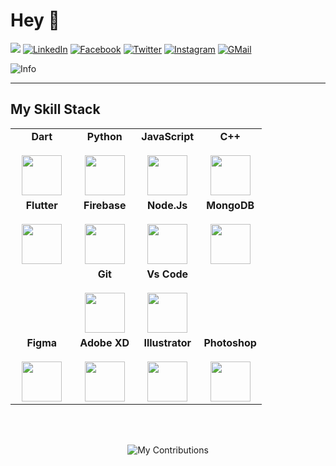 # Hey :pray:

[![](https://img.shields.io/github/followers/vanshg395?style=social)](https://github.com/login?return_to=%2Fvanshg395)
[![LinkedIn](https://img.shields.io/badge/LinkedIn-connect-0e76a8.svg?logo=linkedin&logoColor=white)](https://www.linkedin.com/in/vanshg395/)
[![Facebook](https://img.shields.io/badge/Facebook-add-blue.svg?logo=facebook&logoColor=white)](https://www.facebook.com/vanshg395)
[![Twitter](https://img.shields.io/badge/Twitter-follow-00acee.svg?logo=twitter&logoColor=white)](https://twitter.com/vanshg395)
[![Instagram](https://img.shields.io/badge/Instagram-follow-purple.svg?logo=instagram&logoColor=white)](https://www.instagram.com/onesh.goel/)
[![GMail](https://img.shields.io/badge/GMail-contact-D44638.svg?logo=gmail&logoColor=white)](mailto:vanshg395@gmail.com)

![Info](https://i.ibb.co/JscCDfz/carbon.png)

---

## My Skill Stack

<table>
  <tbody>
    <tr valign="top">
      <td width="25%" align="center">
	      <span><strong>Dart</strong></span><br><br>
        <img height="64px" src="https://cdn.svgporn.com/logos/dart.svg">
      </td>
      <td width="25%" align="center">
        <span><strong>Python</strong></span><br><br>
        <img height="64px" src="https://cdn.svgporn.com/logos/python.svg">
      </td>
      <td width="25%" align="center">
        <span><strong>JavaScript</strong></span><br><br>
        <img height="64px" src="https://cdn.svgporn.com/logos/javascript.svg">
      </td>
      <td width="25%" align="center">
        <span><strong>C++</strong></span><br><br>
        <img height="64px" src="https://cdn.svgporn.com/logos/c-plusplus.svg">
      </td>
      <!-- <td width="25%" align="center">
        <span><strong>Deno</strong></span><br><br><br>
        <img height="64px" src="https://github.com/denolib/high-res-deno-logo/blob/master/deno_hr_circle.png">
      </td> -->
    </tr>
    <tr valign="top">
      <!-- <td width="25%" align="center">
        <span><strong>GraphQL</strong></span><br><br>
        <img height="64px" src="https://cdn.svgporn.com/logos/graphql.svg">
      </td> -->
      <td width="25%" align="center">
	      <span><strong>Flutter</strong></span><br><br>
        <img height="64px" src="https://cdn.svgporn.com/logos/flutter.svg">
      </td>
      <td width="25%" align="center">
        <span><strong>Firebase</strong></span><br><br>
        <img height="64px" src="https://cdn.svgporn.com/logos/firebase.svg">
      </td>
      <td width="25%" align="center">
        <span><strong>Node.Js</strong></span><br><br>
        <img height="64px" src="https://cdn.svgporn.com/logos/nodejs.svg">
      </td>
      <td width="25%" align="center">
        <span><strong>MongoDB</strong></span><br><br>
        <img height="64px" src="https://cdn.svgporn.com/logos/mongodb.svg">
      </td>
    </tr>
    <tr valign="top">
      <td width="25%" align="center" style="border: 0">
      </td>
      <td width="25%" align="center">
        <span><strong>Git</strong></span><br><br>
        <img height="64px" src="https://cdn.svgporn.com/logos/git-icon.svg">
      </td>
      <td width="25%" align="center">
        <span><strong>Vs Code</strong></span><br><br>
        <img height="64px" src="https://cdn.svgporn.com/logos/visual-studio-code.svg">
      </td>
    </tr>
    <tr valign="top">
      <td width="25%" align="center">
        <span><strong>Figma</strong></span><br><br>
        <img height="64px" src="https://cdn.svgporn.com/logos/figma.svg">
      </td>
      <td width="25%" align="center">
        <span><strong>Adobe XD</strong></span><br><br>
        <img height="64px" src="https://i.ibb.co/g7bVyF0/1200px-Adobe-XD-CC-icon-svg.png">
      </td>
      <td width="25%" align="center">
        <span><strong>Illustrator</strong></span><br><br>
        <img height="64px" src="https://i.ibb.co/0JMTW5k/1051px-Adobe-Illustrator-CC-icon-svg.png">
      </td>
      <td width="25%" align="center">
        <span><strong>Photoshop</strong></span><br><br>
        <img height="64px" src="https://i.ibb.co/hVrhC4Y/1051px-Adobe-Photoshop-CC-icon-svg.png">
      </td>
    </tr>

  </tbody>
</table>

<br><br>

<p align="center"><img src="https://github-readme-stats.vercel.app/api?username=vanshg395&show_icons=true&hide_border=false&count_private=true&theme=tokyonight&include_all_commits=true" alt="My Contributions"></p>
